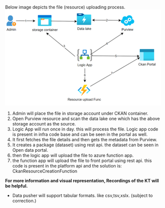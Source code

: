 Below image depicts the file (resource) uploading process.
![image.png](/.attachments/image-405936f4-3dc9-40c0-bc11-451e9c9ad0f3.png)

1. Admin will place the file in storage account under CKAN container.
2. Open Purview resource and scan the data lake one which has the above storage account as the source.
3. Logic App will run once in day. this will process the file. Logic app code is present in infra code base and can be seen in the portal as well.
4. It first fetches the file details and then gets the metadata from Purview.
5. It creates a package (dataset) using rest api. the dataset can be seen in Open data portal.
6. then the logic app will upload the file to azure function app.
7. the function app will upload the file to front portal using rest api. this code is present in the platform api and the solution is: CkanResourceCreationFunction
 
**For more information and visual representation, Recordings of the KT will be helpful.**


- Data pusher will support tabular formats. like csv,tsv,xslx. (subject to correction.)